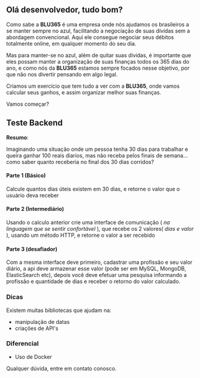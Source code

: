 ## Olá desenvolvedor, tudo bom?

Como sabe a **BLU365** é uma empresa onde nós ajudamos os brasileiros a se manter sempre no azul, facilitando a negociação de suas dívidas sem a abordagem convencional. Aqui ele consegue negociar seus débitos totalmente online, em qualquer momento do seu dia. 

Mas para manter-se no azul, além de quitar suas dívidas, é importante que eles possam manter a organização de suas finanças todos os 365 dias do ano, e como nós da **BLU365** estamos sempre focados nesse objetivo, por que não nos divertir pensando em algo legal. 

Criamos um exercício que tem tudo a ver com a **BLU365**, onde vamos calcular seus ganhos, e assim organizar melhor suas finanças. 

Vamos começar?

## Teste Backend

**Resumo**:

Imaginando uma situação onde um pessoa tenha 30 dias para trabalhar e queira ganhar 100 reais diarios, mas não receba pelos finais de semana... como saber quanto receberia no final dos 30 dias corridos?

#### Parte 1 (Básico)

Calcule quantos dias úteis existem em 30 dias, e retorne o valor que o usuário deva receber

#### Parte 2 (Intermediário)

Usando o calculo anterior crie uma interface de comunicação ( _na linguagem que se sentir confortável_ ), que recebe os 2 valores( _dias e valor_ ), usando um método HTTP, e retorne o valor a ser recebido

#### Parte 3 (desafiador)

Com a mesma interface deve primeiro, cadastrar uma profissão e seu valor diário, a api deve armazenar esse valor (pode ser em MySQL, MongoDB, ElasticSearch etc), depois você deve efetuar uma pesquisa informando a profissão e quantidade de dias e receber o retorno do valor calculado.

### Dicas

Existem muitas bibliotecas que ajudam na:
- manipulação de datas
- criações de API's 

### Diferencial 

- Uso de Docker

Qualquer dúvida, entre em contato conosco.


